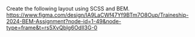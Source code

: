 Create the following layout using SCSS and BEM.
https://www.figma.com/design/IA9LaCWf47Yf9BTm7O8Oup/Traineship-2024-BEM-Assignment?node-id=1-49&node-type=frame&t=rs5XvQblg6OdIl3G-0
